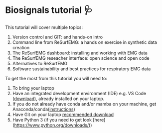 # Biosignals tutorial :stethoscope:


This tutorial will cover multiple topics:

1. Version control and GIT: and hands-on intro
2. Command line from ReSurfEMG: a hands on exercise in synthetic data creation
3. The ReSurfEMG dashboard: installing and working with EMG data
4. The ReSurfEMG reseacher interface: open science and open code
5. Alternatives to ReSurfEMG
6. Software sustainability and best practices for respiratory EMG data

To get the most from this tutorial you will need to:

1. To bring your laptop
2. Have an integrated development environment (IDE) e.g. VS Code ([download](https://code.visualstudio.com/Download)), already installed on your laptop.
3. If you do not already have conda and/or mamba on your machine, get Anaconda/conda([instructions](https://docs.anaconda.com/anaconda/install/))
4. Have Git on your laptop [recommended download](https://git-scm.com/)
5. Have Python 3 (if you need to get look [here] (https://www.python.org/downloads/))